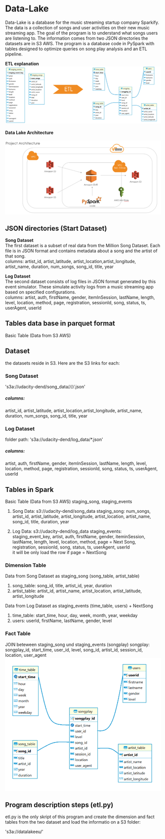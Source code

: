 # Data-Lake
Data-Lake is a database for the music streaming startup company Sparkify. The data is a collection of songs and user activities on their new music streaming app. The goal of the program is to understand what songs users are listening to. The information comes from two JSON directories the datasets are in S3 AWS. The program is a database code in PySpark with tables designed to optimize queries on song play analysis and an ETL pipeline.

**ETL explanation**
![focus](imagines_DLake/ETL.png)\
\
**Data Lake Architecture**\
\
![focus](imagines_DLake/Project_Architecture_Data_Lake.png)

## JSON directories (Start Dataset)
**Song Dataset**\
The first dataset is a subset of real data from the Million Song Dataset. Each file is in JSON format and contains metadata about a song and the artist of that song.\
columns: artist_id, artist_latitude, artist_location,artist_longitude, artist_name, duration, num_songs, song_id, title, year

**Log Dataset**\
The second dataset consists of log files in JSON format generated by this event simulator. These simulate activity logs from a music streaming app based on specified configurations.\
columns: artist, auth, firstName, gender, itemInSession, lastName, length, level, location, method, page, registration, sessionId, song, status, ts, userAgent, userId


## Tables data base in parquet format 
Basic Table (Data from S3 AWS)

## Dataset
the datasets reside in S3. Here are the S3 links for each:

### Song Dataset
's3a://udacity-dend/song_data/*/*/*/*.json'

##### columns: 
artist_id, 
artist_latitude, 
artist_location,artist_longitude, 
artist_name, 
duration, 
num_songs, 
song_id, title, 
year

### Log Dataset
folder path: 's3a://udacity-dend/log_data/*.json'

##### columns: 
artist, 
auth, 
firstName, 
gender, 
itemInSession, 
lastName, 
length, 
level, 
location, 
method, 
page, 
registration, 
sessionId, 
song, 
status, 
ts, 
userAgent, 
userId

## Tables in Spark
Basic Table (Data from S3 AWS) staging_song, staging_events 
1) Song Data:   s3://udacity-dend/song_data
   staging_song: num_songs, artist_id, artist_latitude, artist_longitude, artist_location, artist_name, song_id, title, duration, year
   
2) Log Data:    s3://udacity-dend/log_data
   staging_events: staging_event_key, artist, auth, firstName, gender, iteminSession, lastName, length, level, location, method, page =   Next Song,    registration, sessionId, song, status, ts, userAgent, userId  
it will be only load the row if page = NextSong

### Dimension Table
Data from Song Dataset as staging_song (song_table, artist_table)
1) song_table: song_id, title, artist_id, year, duration
2) artist_table: artist_id, artist_name, artist_location, artist_latitude, artist_longitude

Data from Log Dataset as staging_events (time_table, users) + NextSong
1) time_table: start_time, hour, day, week, month, year, weekday
2) users: userId, firstName, lastName, gender, level

### Fact Table 
JOIN beteween staging_song und staging_events (songplay)
songplay:  songplay_id, start_time, user_id, level, song_id, artist_id, session_id, location, user_agent
![focus](imagines_DLake/ER_Diagram.png)

## Program description steps (etl.py)
etl.py is the only skript of this program and create the dimension and fact tables from the two dataset and load the informatio on a S3 folder:

's3a://datalakeeu/'

